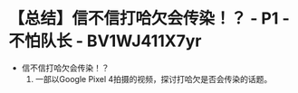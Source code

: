 # 【总结】信不信打哈欠会传染！？ - P1 - 不怕队长 - BV1WJ411X7yr

-   信不信打哈欠会传染！？
    1.  一部以Google Pixel 4拍摄的视频，探讨打哈欠是否会传染的话题。